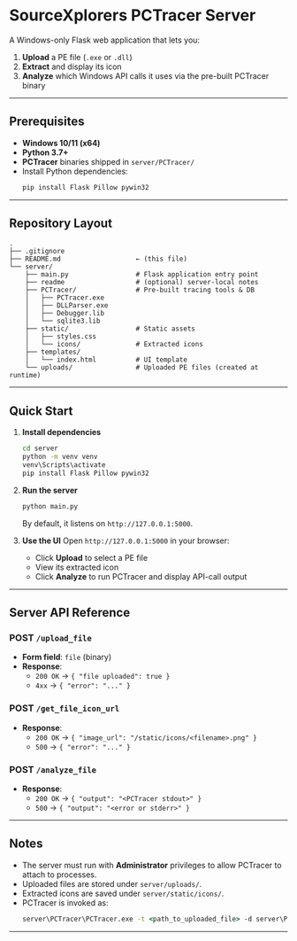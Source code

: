 # SourceXplorers PCTracer Server

A Windows-only Flask web application that lets you:

1. **Upload** a PE file (`.exe` or `.dll`)
2. **Extract** and display its icon
3. **Analyze** which Windows API calls it uses via the pre-built PCTracer binary

---

## Prerequisites

- **Windows 10/11 (x64)**
- **Python 3.7+**
- **PCTracer** binaries shipped in `server/PCTracer/`
- Install Python dependencies:
  ```bat
  pip install Flask Pillow pywin32
  ```

---

## Repository Layout

```
.
├── .gitignore
├── README.md                   ← (this file)
└── server/
    ├── main.py                 # Flask application entry point
    ├── readme                  # (optional) server-local notes
    ├── PCTracer/               # Pre-built tracing tools & DB
    │   ├── PCTracer.exe
    │   ├── DLLParser.exe
    │   ├── Debugger.lib
    │   └── sqlite3.lib
    ├── static/                 # Static assets
    │   ├── styles.css
    │   └── icons/              # Extracted icons
    ├── templates/
    │   └── index.html          # UI template
    └── uploads/                # Uploaded PE files (created at runtime)
```

---

## Quick Start

1. **Install dependencies**
   ```bat
   cd server
   python -m venv venv
   venv\Scripts\activate
   pip install Flask Pillow pywin32
   ```

2. **Run the server**
   ```bat
   python main.py
   ```
   By default, it listens on `http://127.0.0.1:5000`.

3. **Use the UI**
   Open `http://127.0.0.1:5000` in your browser:
   - Click **Upload** to select a PE file
   - View its extracted icon
   - Click **Analyze** to run PCTracer and display API-call output

---

## Server API Reference

### POST `/upload_file`

- **Form field**: `file` (binary)
- **Response**:
  - `200 OK` → `{ "file uploaded": true }`
  - `4xx` → `{ "error": "..." }`

### POST `/get_file_icon_url`

- **Response**:
  - `200 OK` → `{ "image_url": "/static/icons/<filename>.png" }`
  - `500` → `{ "error": "..." }`

### POST `/analyze_file`

- **Response**:
  - `200 OK` → `{ "output": "<PCTracer stdout>" }`
  - `500` → `{ "output": "<error or stderr>" }`

---

## Notes

- The server must run with **Administrator** privileges to allow PCTracer to attach to processes.
- Uploaded files are stored under `server/uploads/`.
- Extracted icons are saved under `server/static/icons/`.
- PCTracer is invoked as:
  ```bat
  server\PCTracer\PCTracer.exe -t <path_to_uploaded_file> -d server\PCTracer\DLL.db -l 2
  ```

---


